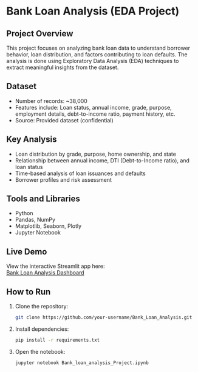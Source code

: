 # Bank Loan Analysis (EDA Project)

## Project Overview
This project focuses on analyzing bank loan data to understand borrower behavior, loan distribution, and factors contributing to loan defaults. The analysis is done using Exploratory Data Analysis (EDA) techniques to extract meaningful insights from the dataset.

## Dataset
- Number of records: ~38,000  
- Features include: Loan status, annual income, grade, purpose, employment details, debt-to-income ratio, payment history, etc.  
- Source: Provided dataset (confidential)  

## Key Analysis
- Loan distribution by grade, purpose, home ownership, and state  
- Relationship between annual income, DTI (Debt-to-Income ratio), and loan status  
- Time-based analysis of loan issuances and defaults  
- Borrower profiles and risk assessment  

## Tools and Libraries
- Python  
- Pandas, NumPy  
- Matplotlib, Seaborn, Plotly  
- Jupyter Notebook  

## Live Demo
View the interactive Streamlit app here:  
[Bank Loan Analysis Dashboard](https://bank-loan-analysis-eda-sivajanani2004.streamlit.app/)


## How to Run
1. Clone the repository:
   ```bash
   git clone https://github.com/your-username/Bank_Loan_Analysis.git
2. Install dependencies:
   ```bash
   pip install -r requirements.txt
3. Open the notebook:
   ```bash
   jupyter notebook Bank_loan_analysis_Project.ipynb
